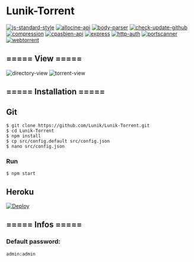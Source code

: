 # Lunik-Torrent
[![js-standard-style](https://img.shields.io/badge/code%20style-standard-brightgreen.svg?style=flat-square)](http://standardjs.com/) [![allocine-api](https://img.shields.io/badge/allocine--api-v0.1.9%20-green.svg?style=flat-square)](https://www.npmjs.com/package/allocine-api) [![body-parser](https://img.shields.io/badge/body--parser-v1.15.0%20-green.svg?style=flat-square)](https://www.npmjs.com/package/body-parser) [![check-update-github](https://img.shields.io/badge/check--update--github-v0.0.3%20-green.svg?style=flat-square)](https://www.npmjs.com/package/check-update-github) [![compression](https://img.shields.io/badge/compression-v1.6.0%20-green.svg?style=flat-square)](https://www.npmjs.com/package/compression) [![cpasbien-api](https://img.shields.io/badge/cpasbien--api-v1.1.0%20-green.svg?style=flat-square)](https://github.com/yadomi/cpasbien-api) [![express](https://img.shields.io/badge/express-v4.13.3%20-green.svg?style=flat-square)](http://expressjs.com/) [![http-auth](https://img.shields.io/badge/http--auth-v2.2.8%20-green.svg?style=flat-square)](https://www.npmjs.com/package/http-auth) [![portscanner](https://img.shields.io/badge/portscanner-v1.0.0%20-green.svg?style=flat-square)](https://www.npmjs.com/package/http-auth) [![webtorrent](https://img.shields.io/badge/webtorrent-v0.72.2%20-green.svg?style=flat-square)](https://webtorrent.io/)

## ===== View =====
![directory-view](http://puu.sh/nq8p2/50860860e2.png)
![torrent-view](http://puu.sh/nq8PZ/8f7d037025.png)

## ===== Installation =====
## Git

```
$ git clone https://github.com/Lunik/Lunik-Torrent.git
$ cd Lunik-Torrent
$ npm install
$ cp src/config.default src/config.json
$ nano src/config.json
```

### Run

```
$ npm start
```

## Heroku
[![Deploy](https://www.herokucdn.com/deploy/button.svg)](https://heroku.com/deploy?template=https://github.com/Lunik/Lunik-Torrent)

## ===== Infos =====
### Default password:

```
admin:admin
```

